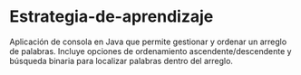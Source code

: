 # Estrategia-de-aprendizaje
Aplicación de consola en Java que permite gestionar y ordenar un arreglo de palabras. Incluye opciones de ordenamiento ascendente/descendente y búsqueda binaria para localizar palabras dentro del arreglo.

